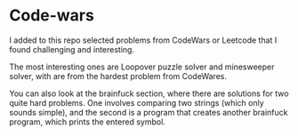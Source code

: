 # Code-wars

I added to this repo selected problems from CodeWars or Leetcode that I found challenging and interesting.

The most interesting ones are Loopover puzzle solver and minesweeper solver, with are from the hardest problem from CodeWares.


You can also look at the brainfuck section, where there are solutions for two quite hard problems. One involves comparing two strings (which only sounds simple), and the second is a program that creates another brainfuck program, which prints the entered symbol.
